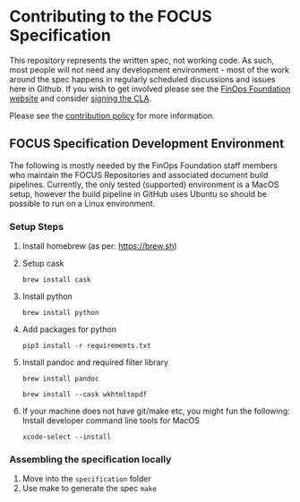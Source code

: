 # Contributing to the FOCUS Specification

This repository represents the written spec, not working code.  As such, most people will not need any development environment - most of the work around the spec happens in regularly scheduled discussions and issues here in Github.  If you wish to get involved please see the [FinOps Foundation website](https://focus.finops.org/) and consider [signing the CLA](https://github.com/FinOps-Open-Cost-and-Usage-Spec/EasyCLA).

Please see the [contribution policy](https://github.com/FinOps-Open-Cost-and-Usage-Spec/foundation/blob/main/contributing.md) for more information.

## FOCUS Specification Development Environment

The following is mostly needed by the FinOps Foundation staff members who maintain the FOCUS Repositories and associated document build pipelines. Currently, the only tested (supported) environment is a MacOS setup, however the build pipeline in GitHub uses Ubuntu so should be possible to run on a Linux environment.

### Setup Steps

1. Install homebrew (as per: https://brew.sh)
2. Setup cask

	`brew install cask`
3. Install python

	`brew install python`
4. Add packages for python

	`pip3 install -r requirements.txt`
5. Install pandoc and required filter library

	`brew install pandoc`

	`brew install --cask wkhtmltopdf`
6. If your machine does not have git/make etc, you might fun the following: Install developer command line tools for MacOS

	`xcode-select --install`

### Assembling the specification locally

1. Move into the `specification` folder
2. Use make to generate the spec `make`
